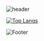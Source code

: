 ![header](https://capsule-render.vercel.app/api?type=rounded&color=auto&height=120&section=header&text=3조github!&fontSize=40)

[![Top Langs](https://github-readme-stats.vercel.app/api/top-langs/?username=oocho0)](https://github.com/oocho0/github-readme-stats)

![Footer](https://capsule-render.vercel.app/api?type=waving&color=auto&height=150&section=footer)

